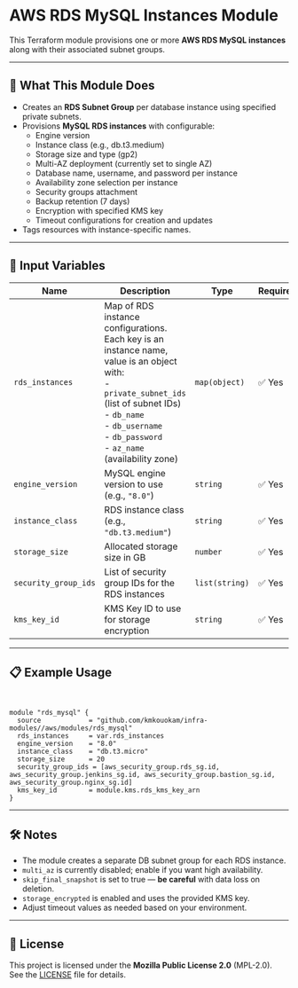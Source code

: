 # AWS RDS MySQL Instances Module

This Terraform module provisions one or more **AWS RDS MySQL instances** along with their associated subnet groups.

---

## 🚀 What This Module Does

- Creates an **RDS Subnet Group** per database instance using specified private subnets.
- Provisions **MySQL RDS instances** with configurable:
  - Engine version
  - Instance class (e.g., db.t3.medium)
  - Storage size and type (gp2)
  - Multi-AZ deployment (currently set to single AZ)
  - Database name, username, and password per instance
  - Availability zone selection per instance
  - Security groups attachment
  - Backup retention (7 days)
  - Encryption with specified KMS key
  - Timeout configurations for creation and updates
- Tags resources with instance-specific names.

---

## 🔧 Input Variables

| Name               | Description                                  | Type                  | Required |
|--------------------|----------------------------------------------|-----------------------|----------|
| `rds_instances`    | Map of RDS instance configurations. Each key is an instance name, value is an object with:<br>- `private_subnet_ids` (list of subnet IDs)<br>- `db_name`<br>- `db_username`<br>- `db_password`<br>- `az_name` (availability zone) | `map(object)`         | ✅ Yes    |
| `engine_version`   | MySQL engine version to use (e.g., `"8.0"`) | `string`              | ✅ Yes    |
| `instance_class`   | RDS instance class (e.g., `"db.t3.medium"`) | `string`              | ✅ Yes    |
| `storage_size`     | Allocated storage size in GB                  | `number`              | ✅ Yes    |
| `security_group_ids`| List of security group IDs for the RDS instances | `list(string)`         | ✅ Yes    |
| `kms_key_id`       | KMS Key ID to use for storage encryption      | `string`              | ✅ Yes    |

---

## 📋 Example Usage

```hcl


module "rds_mysql" {
  source            = "github.com/kmkouokam/infra-modules//aws/modules/rds_mysql"
  rds_instances     = var.rds_instances
  engine_version    = "8.0"
  instance_class    = "db.t3.micro"
  storage_size      = 20
  security_group_ids = [aws_security_group.rds_sg.id, aws_security_group.jenkins_sg.id, aws_security_group.bastion_sg.id, aws_security_group.nginx_sg.id] 
  kms_key_id        = module.kms.rds_kms_key_arn
}
```

---

## 🛠️ Notes

- The module creates a separate DB subnet group for each RDS instance.
- `multi_az` is currently disabled; enable if you want high availability.
- `skip_final_snapshot` is set to true — **be careful** with data loss on deletion.
- `storage_encrypted` is enabled and uses the provided KMS key.
- Adjust timeout values as needed based on your environment.

---

## 📄 License

This project is licensed under the **Mozilla Public License 2.0** (MPL-2.0).  
See the [LICENSE](./LICENSE) file for details.
